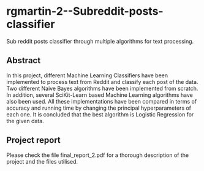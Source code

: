 # rgmartin-2--Subreddit-posts-classifier
Sub reddit posts classifier through multiple algorithms for text processing. 

## Abstract
In this project, different Machine Learning Classifiers have been implemented to process text from Reddit
and classify each post of the data. Two different Naive Bayes algorithms have been implemented from
scratch. In addition, several SciKit-Learn based Machine Learning algorithms have also been used. All
these implementations have been compared in terms of accuracy and running time by changing the principal
hyperparameters of each one. It is concluded that the best algorithm is Logistic Regression for the given
data.

## Project report
Please check the file final_report_2.pdf for a thorough description of the project and the files utilised.

